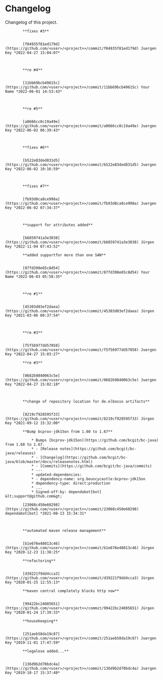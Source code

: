 # Changelog

Changelog of this project.


            **fixes #3**


            [f04935f81ed179d](https://github.com/<user>/<project>>/commit/f04935f81ed179d) Juergen Key *2022-04-27 15:04:07*



            **re #4**


            [11bb69bcb49615c](https://github.com/<user>/<project>>/commit/11bb69bcb49615c) Your Name *2022-06-01 14:53:43*



            **re #5**


            [a0666cc0c19a49e](https://github.com/<user>/<project>>/commit/a0666cc0c19a49e) Juergen Key *2022-06-02 06:39:43*



            **fixes #6**


            [b522e83ded831d5](https://github.com/<user>/<project>>/commit/b522e83ded831d5) Juergen Key *2022-06-02 10:16:59*



            **fixes #7**


            [fb93d8ca8ce998a](https://github.com/<user>/<project>>/commit/fb93d8ca8ce998a) Juergen Key *2022-06-02 07:34:37*



            **support for attributes added**


            [b6859741a3e3038](https://github.com/<user>/<project>>/commit/b6859741a3e3038) Jürgen Key *2022-11-04 07:43:52*

            **added supportfor more than one SAN**


            [87fd398e65c8d54](https://github.com/<user>/<project>>/commit/87fd398e65c8d54) Your Name *2022-06-03 05:58:35*



            **re #1**


            [45303d03ef2daea](https://github.com/<user>/<project>>/commit/45303d03ef2daea) Jürgen Key *2021-03-06 08:37:54*



            **re #3**


            [f5f56977dd57058](https://github.com/<user>/<project>>/commit/f5f56977dd57058) Juergen Key *2022-04-27 15:03:27*

            **re #3**


            [0682b9840063c5e](https://github.com/<user>/<project>>/commit/0682b9840063c5e) Juergen Key *2022-04-27 15:02:18*



            **change of repository location for de.elbosso artifacts**


            [8219cf928595f33](https://github.com/<user>/<project>>/commit/8219cf928595f33) Jürgen Key *2021-09-12 15:32:00*

            **Bump bcprov-jdk15on from 1.60 to 1.67**

                * Bumps [bcprov-jdk15on](https://github.com/bcgit/bc-java) from 1.60 to 1.67.
                * - [Release notes](https://github.com/bcgit/bc-java/releases)
                * - [Changelog](https://github.com/bcgit/bc-java/blob/master/docs/releasenotes.html)
                * - [Commits](https://github.com/bcgit/bc-java/commits)
                * ---
                * updated-dependencies:
                * - dependency-name: org.bouncycastle:bcprov-jdk15on
                * dependency-type: direct:production
                * ...
                * Signed-off-by: dependabot[bot] &lt;support@github.com&gt;

            [23068c450e60298](https://github.com/<user>/<project>>/commit/23068c450e60298) dependabot[bot] *2021-08-13 15:34:31*



            **automated maven release management**


            [b1e676e48013c46](https://github.com/<user>/<project>>/commit/b1e676e48013c46) Jürgen Key *2020-12-23 11:38:25*

            **refactoring**


            [d39221f9dd4cca3](https://github.com/<user>/<project>>/commit/d39221f9dd4cca3) Jürgen Key *2020-01-25 12:55:13*

            **maven central completely blocks http now**


            [99422bc24085651](https://github.com/<user>/<project>>/commit/99422bc24085651) Jürgen Key *2020-01-24 17:39:33*

            **housekeeping**


            [251aeb58da19c87](https://github.com/<user>/<project>>/commit/251aeb58da19c87) Juergen Key *2019-11-01 17:47:59*

            **legalese added...**


            [136d9b2d70bdc4a](https://github.com/<user>/<project>>/commit/136d9b2d70bdc4a) Juergen Key *2019-10-17 15:37:48*




